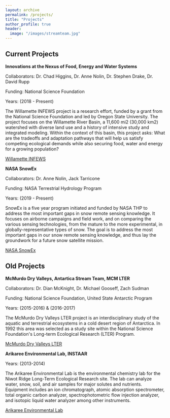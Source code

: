 ```yaml
---
layout: archive
permalink: /projects/
title: "Projects"
author_profile: true
header:
  image: "/images/streamteam.jpg"
---
```


## Current Projects

**Innovations at the Nexus of Food, Energy and Water Systems**

Collaborators: Dr. Chad Higgins, Dr. Anne Nolin, Dr. Stephen Drake, Dr. David Rupp

Funding: National Science Foundation

Years: (2018 - Present)

The Willamette INFEWS project is a research effort, funded by a grant from the National Science Foundation and led by Oregon State University.  The project focuses on the Willamette River Basin, a 11,600 mi2 (30,000 km2) watershed with diverse land use and a history of intensive study and integrated modeling.  Within the context of this basin, this project asks: What are the tradeoffs and adaptation pathways that will help us satisfy competing ecological demands while also securing food, water and energy for a growing population?

[Willamette INFEWS](https://infews.org/)


**NASA SnowEx**

Collaborators: Dr. Anne Nolin, Jack Tarricone

Funding: NASA Terrestrial Hydrology Program

Years: (2019 - Present)

SnowEx is a five year program initiated and funded by NASA THP to address the most important gaps in snow remote sensing knowledge. It focuses on airborne campaigns and field work, and on comparing the various sensing technologies, from the mature to the more experimental, in globally-representative types of snow. The goal is to address the most important gaps in our snow remote sensing knowledge, and thus lay the groundwork for a future snow satellite mission.

[NASA SnowEx](https://snow.nasa.gov/campaigns/snowex)

## Old Projects

**McMurdo Dry Valleys, Antartica Stream Team, MCM LTER**

Collaborators: Dr. Dian McKnight, Dr. Michael Gooseff, Zach Sudman

Funding: National Science Foundation, United State Antarctic Program

Years: (2015-2016) & (2016-2017)

The McMurdo Dry Valleys LTER project is an interdisciplinary study of the aquatic and terrestrial ecosystems in a cold desert region of Antarctica. In 1992 this area was selected as a study site within the National Science Foundation's Long-term Ecological Research (LTER) Program.

[McMurdo Dry Valleys LTER](http://mcm.lternet.edu/)

**Arikaree Environmental Lab, INSTAAR**

Years: (2013-2014)

The Arikaree Environmental Lab is the environmental chemistry lab for the Niwot Ridge Long-Term Ecological Research site.  The lab can analyze water, snow, soil, and air samples for major solutes and nutrients.  Equipment includes an ion chromatograph, atomic absorption spectrometer, total organic carbon analyzer, spectrophotometric flow injection analyzer, and isotopic liquid water analyzer among other instruments.

[Arikaree Environmental Lab](http://instaar.colorado.edu/research/labs-groups/arikaree-environmental-lab/)
